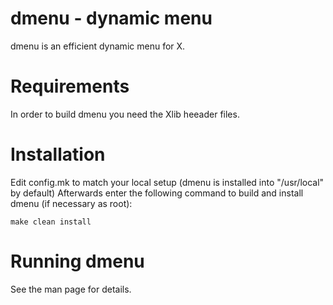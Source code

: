 # dmenu - dynamic menu
dmenu is an efficient dynamic menu for X.


# Requirements
In order to build dmenu you need the Xlib heeader files.

# Installation 
Edit config.mk to match your local setup (dmenu is installed into "/usr/local" by default)
Afterwards enter the following command to build and install dmenu (if necessary as root):

    make clean install

# Running dmenu
See the man page for details.
